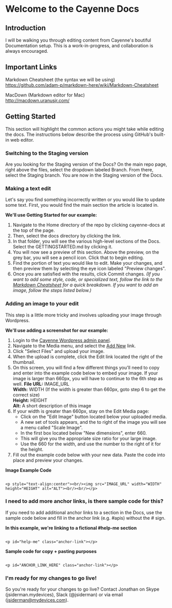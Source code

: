 # Welcome to the Cayenne Docs

## Introduction
I will be walking you through editing content from Cayenne's boutiful Documentation setup. This is a work-in-progress, and collaboration is always encouraged.


## Important Links
Markdown Cheatsheet (the syntax we will be using)<br/>
https://github.com/adam-p/markdown-here/wiki/Markdown-Cheatsheet

MacDown (Markdown editor for Mac)<br/>
http://macdown.uranusjr.com/


## Getting Started
This section will highlight the common actions you might take while editing the docs. The instructions below describe the process using GitHub's built-in web editor.

### Switching to the Staging version
Are you looking for the Staging version of the Docs? On the main repo page, right above the files, select the dropdown labeled Branch. From there, select the Staging branch. You are now in the Staging version of the Docs.

### Making a text edit
Let's say you find something incorrectly written or you would like to update some text. First, you would find the main section the article is located in. 

**We'll use Getting Started for our example:**

1. Navigate to the Home directory of the repo by clicking cayenne-docs at the top of the page.
2. Then, select the docs directory by clicking the link.
3. In that folder, you will see the various high-level sections of the Docs. Select the GETTINGSTARTED.md by clicking it.
4. You will now see a preview of this section. Above the preview, on the grey bar, you will see a pencil icon. Click that to begin editing.
5. Find the portion of text you would like to edit. Make your changes, and then preview them by selecting the eye icon labeled "Preview changes".
6. Once you are satisfied with the results, click Commit changes. 
*(If you want to add some style, code, or specialized text, follow the link to the [Markdown Cheatsheet](https://github.com/adam-p/markdown-here/wiki/Markdown-Cheatsheet) for a quick breakdown. If you want to add an image, follow the steps listed below.)*

### Adding an image to your edit
This step is a little more tricky and involves uploading your image through Wordpress.

**We'll use adding a screenshot for our example:**

1. Login to the [Cayenne Wordpress admin panel](http://www.cayenne-mydevices.com/wp-admin).
2. Navigate to the Media menu, and select the [Add New](http://www.cayenne-mydevices.com/wp-admin/media-new.php) link.
3. Click "Select Files" and upload your image.
4. When the upload is complete, click the Edit link located the right of the thumbnail.
5. On this screen, you will find a few different things you'll need to copy and enter into the example code below to embed your image. If your image is larger than 660px, you will have to continue to the 6th step as well.
    **File URL:** IMAGE_URL <br/>
    **Width:** WIDTH (If the width is greater than 660px, goto step 6 to get the correct size)<br/>
    **Height:** HEIGHT <br/>
    **Alt:** A short description of this image
6. If your width is greater than 660px, stay on the Edit Media page:
   * Click on the "Edit Image" button located below your uploaded media.
   * A new set of tools appears, and the to right of the image you will see a menu called "Scale Image". 
   * In the first box located below "New dimensions", enter 660. 
   * This will give you the appropriate size ratio for your large image. 
   * Use the 660 for the width, and use the number to the right of it for the height.
7. Fill out the example code below with your new data. Paste the code into place and preview your changes.

**Image Example Code**
```

<p style="text-align:center"><br/><img src="IMAGE_URL" width="WIDTH" height="HEIGHT" alt="ALT"><br/><br/></p>

```

### I need to add more anchor links, is there sample code for this?
If you need to add additional anchor links to a section in the Docs, use the sample code below and fill in the anchor link (e.g. #apis) without the # sign. 

**In this example, we're linking to a fictional #help-me section**
```

<p id="help-me" class="anchor-link"></p>

```

**Sample code for copy + pasting purposes**
```

<p id="ANCHOR_LINK_HERE" class="anchor-link"></p>

```


### I'm ready for my changes to go live!
So you're ready for your changes to go live? Contact Jonathan on Skype (jsiderman.mydevices), Slack (@jsiderman) or via email (jsiderman@mydevices.com). 

